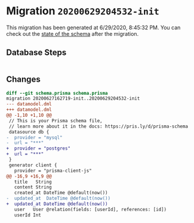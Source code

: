 # Migration `20200629204532-init`

This migration has been generated at 6/29/2020, 8:45:32 PM.
You can check out the [state of the schema](./schema.prisma) after the migration.

## Database Steps

```sql

```

## Changes

```diff
diff --git schema.prisma schema.prisma
migration 20200627162719-init..20200629204532-init
--- datamodel.dml
+++ datamodel.dml
@@ -1,10 +1,10 @@
 // This is your Prisma schema file,
 // learn more about it in the docs: https://pris.ly/d/prisma-schema
 datasource db {
-  provider = "mysql"
-  url = "***"
+  provider = "postgres"
+  url = "***"
 }
 generator client {
   provider = "prisma-client-js"
@@ -16,9 +16,9 @@
   title   String
   content String
   created_at DateTime @default(now())
-  updated_at  DateTime @default(now())
+  updated_at DateTime @default(now())
   user   User @relation(fields: [userId], references: [id])
   userId Int
```


